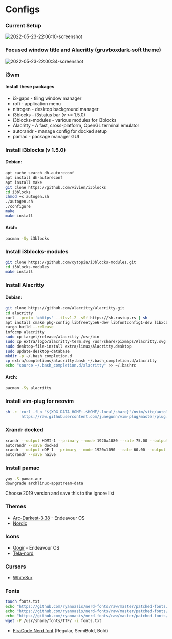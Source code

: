 # Configs

### Current Setup
![2022-05-23-22:06:10-screenshot](https://user-images.githubusercontent.com/56120837/169866891-883280f6-568f-4a5f-bcce-adc00ab08d41.png)

### Focused window title and Alacritty (gruvboxdark-soft theme)
![2022-05-23-22:00:34-screenshot](https://user-images.githubusercontent.com/56120837/169866702-1216bbec-1a77-42a1-ae0e-40af02cb5a47.png)

### i3wm

#### Install these packages
- i3-gaps - tiling window manager
- rofi - application menu
- nitrogen - desktop background manager
- i3blocks - i3status bar (v >= 1.5.0)
- i3blocks-modules - various modules for i3blocks
- Alacritty - A fast, cross-platform, OpenGL terminal emulator
- autorandr - manage config for docked setup
- pamac - package manager GUI


### Install i3blocks (v 1.5.0)

#### Debian:
```bash
apt cache search dh-autoreconf
apt install dh-autoreconf
apt install make
git clone https://github.com/vivien/i3blocks
cd i3blocks
chmod +x autogen.sh
./autogen.sh
./configure
make
make install
```

#### Arch:
```bash
pacman -Sy i3blocks
```

### Install i3blocks-modules
```bash
git clone https://github.com/cytopia/i3blocks-modules.git
cd i3blocks-modules
make install
```

### Install Alacritty

#### Debian:
```bash
git clone https://github.com/alacritty/alacritty.git
cd alacritty
curl --proto '=https' --tlsv1.2 -sSf https://sh.rustup.rs | sh
apt install cmake pkg-config libfreetype6-dev libfontconfig1-dev libxcb-xfixes0-dev libxkbcommon-dev python3
cargo build --release
infocmp alacritty
sudo cp target/release/alacritty /usr/bin
sudo cp extra/logo/alacritty-term.svg /usr/share/pixmaps/Alacritty.svg
sudo desktop-file-install extra/linux/Alacritty.desktop
sudo update-desktop-database
mkdir -p ~/.bash_completion.d
cp extra/completions/alacritty.bash ~/.bash_completion.d/alacritty
echo "source ~/.bash_completion.d/alacritty" >> ~/.bashrc
```

#### Arch:
```bash
pacman -Sy alacritty
```

### Install vim-plug for neovim
```bash
sh -c 'curl -fLo "${XDG_DATA_HOME:-$HOME/.local/share}"/nvim/site/autoload/plug.vim --create-dirs \
       https://raw.githubusercontent.com/junegunn/vim-plug/master/plug.vim'
```

### Xrandr docked
```bash
xrandr --output HDMI-1 --primary --mode 1920x1080 --rate 75.00 --output eDP-1 --off
autorandr --save docked
xrandr --output eDP-1 --primary --mode 1920x1090 --rate 60.00 --output HDMI-1 --off
autorandr --save naive
```

### Install pamac
```bash
yay -S pamac-aur
downgrade archlinux-appstream-data
```
Choose 2019 version and save this to the ignore list

### Themes
- [Arc-Darkest-3.38](https://www.xfce-look.org/p/1317409) - Endeavour OS
- [Nordic](https://www.xfce-look.org/p/1267246)

### Icons
- [Qogir](https://www.xfce-look.org/p/1296407/) - Endeavour OS
- [Tela-nord](https://www.xfce-look.org/p/1279924)


### Cursors
- [WhiteSur](https://www.xfce-look.org/p/1411743)

### Fonts
```bash
touch fonts.txt
echo "https://github.com/ryanoasis/nerd-fonts/raw/master/patched-fonts/FiraCode/Regular/complete/Fira%20Code%20Regular%20Nerd%20Font%20Complete.ttf" > fonts.txt
echo "https://github.com/ryanoasis/nerd-fonts/raw/master/patched-fonts/FiraCode/Bold/complete/Fira%20Code%20Bold%20Nerd%20Font%20Complete.ttf" >> fonts.txt
echo "https://github.com/ryanoasis/nerd-fonts/raw/master/patched-fonts/FiraCode/SemiBold/complete/Fira%20Code%20SemiBold%20Nerd%20Font%20Complete.ttf" >> fonts.txt
wget -P /usr/share/fonts/TTF/ -i fonts.txt
```
- [FiraCode Nerd font](https://github.com/ryanoasis/nerd-fonts/tree/master/patched-fonts/FiraCode/Regular/complete) (Regular, SemiBold, Bold)
